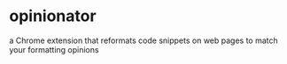 # opinionator
a Chrome extension that reformats code snippets on web pages to match your formatting opinions
